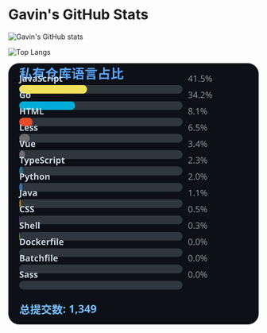 # Gavin's GitHub Stats

![Gavin's GitHub stats](https://github-readme-stats.vercel.app/api?username=gavinhaydy&show_icons=true&theme=tokyonight)

![Top Langs](https://github-readme-stats.vercel.app/api/top-langs/?username=gavinhaydy&layout=compact)










































































































<!-- PRIVATE_STATS_START -->
![私有仓库统计](./.github/private-stats.svg)
<!-- PRIVATE_STATS_END -->









































































































